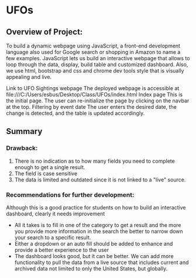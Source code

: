 # UFOs
## Overview of Project: 
To build a dynamic webpage using JavaScript, a front-end development language also used for Google search or shopping in Amazon to name a few examples. JavaScript lets us build an interactive webpage that allows to loop through the data, display, build table and customized dashboard. Also, we use html, bootstrap and css and chrome dev tools style that is visually appealing and live.   

Link to UFO Sightings webpage
The deployed webpage is accessible at file:///C:/Users/esbus/Desktop/Class/UFOs/index.html
Index page
This is the initial page. The user can re-initialize the page by clicking on the navbar at the top.
Filtering by event date
The user enters the desired date, the change is detected, and the table is updated accordingly.
## Summary 
### Drawback:  
1.	There is no indication as to how many fields you need to complete enough to get a single result.  
2.	The field is case sensitive 
3.	The data is limited and outdated since it is not linked to a "live" source.
### Recommendations for further development:
Although this is a good practice for students on how to build an interactive dashboard, clearly it needs improvement
*	All it takes is to fill in one of the category to get a result and the more you provide more information in the search the better to narrow down your search to a specific result. 
*	Either a dropdown or an auto fill should be added to enhance and provide a better experience to the user 
*	The dashboard looks good, but it can be better. We can add more functionality to pull the data from a live source that includes current and archived data not limited to only the United States, but globally.
